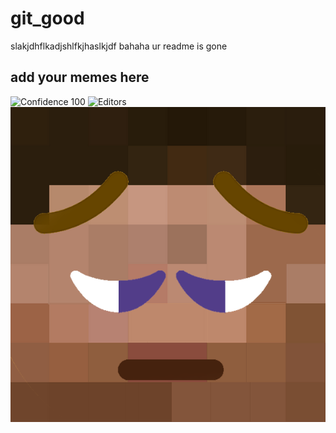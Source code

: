 # git_good
slakjdhflkadjshlfkjhaslkjdf
bahaha ur readme is gone
## add your memes here
![Confidence 100](media/confidence_100.jpg)
![Editors](media/real_programmers.png)
![Pensteve](media/pensteve.png)
